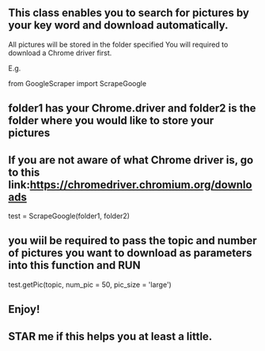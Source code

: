 ## This class enables you to search for pictures by your key word and download automatically.
All pictures will be stored in the folder specified
You will required to download a Chrome driver first.

E.g.

from GoogleScraper import ScrapeGoogle

## folder1 has your Chrome.driver and folder2 is the folder where you would like to store your pictures
## If you are not aware of what Chrome driver is, go to this link:https://chromedriver.chromium.org/downloads
test = ScrapeGoogle(folder1, folder2)

## you wiil be required to pass the topic and number of pictures you want to download as parameters into this function and RUN
test.getPic(topic, num_pic = 50, pic_size = 'large')

## Enjoy!
## STAR me if this helps you at least a little.
